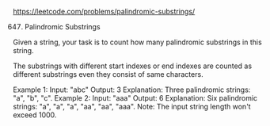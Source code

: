 https://leetcode.com/problems/palindromic-substrings/

647. Palindromic Substrings

Given a string, your task is to count how many palindromic substrings in this string.

The substrings with different start indexes or end indexes are counted as different substrings even they consist of same characters.

Example 1:
    Input: "abc"
    Output: 3
    Explanation: Three palindromic strings: "a", "b", "c".
Example 2:
    Input: "aaa"
    Output: 6
    Explanation: Six palindromic strings: "a", "a", "a", "aa", "aa", "aaa".
Note:
    The input string length won't exceed 1000.